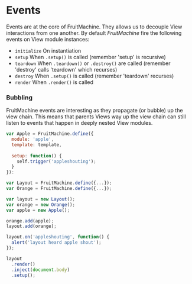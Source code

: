 # Events

Events are at the core of FruitMachine. They allows us to decouple View interactions from one another. By default *FruitMachine* fire the following events on View module instances:

- `initialize` On instantiation
- `setup` When `.setup()` is called (remember 'setup' is recursive)
- `teardown` When `.teardown()` or `.destroy()` are called (remember 'destroy' calls 'teardown' which recurses)
- `destroy` When `.setup()` is called (remember 'teardown' recurses)
- `render` When `.render()` is called

### Bubbling

FruitMachine events are interesting as they propagate (or bubble) up the view chain. This means that parents Views way up the view chain can still listen to events that happen in deeply nested View modules.

```js
var Apple = FruitMachine.define({
  module: 'apple',
  template: template,
  
  setup: function() {
    self.trigger('appleshouting');
  }
}):

var Layout = FruitMachine.define({...});
var Orange = FruitMachine.define({...});

var layout = new Layout();
var orange = new Orange();
var apple = new Apple();

orange.add(apple);
layout.add(orange);

layout.on('appleshouting', function() {
  alert('layout heard apple shout');
});

layout
  .render()
  .inject(document.body)
  .setup();
```

